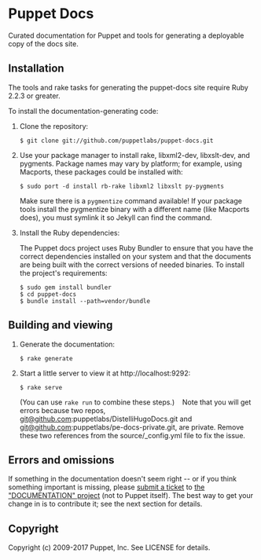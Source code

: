 Puppet Docs
===========

Curated documentation for Puppet and tools for generating a deployable copy
of the docs site.

Installation
------------

The tools and rake tasks for generating the puppet-docs site require Ruby 2.2.3 or greater.

To install the documentation-generating code:

1.  Clone the repository:

        $ git clone git://github.com/puppetlabs/puppet-docs.git

2.  Use your package manager to install rake, libxml2-dev, libxslt-dev, and pygments.
    Package names may vary by platform; for example, using Macports, these packages could
    be installed with:

        $ sudo port -d install rb-rake libxml2 libxslt py-pygments

    Make sure there is a `pygmentize` command available! If your package tools
    install the pygmentize binary with a different name (like Macports does),
    you must symlink it so Jekyll can find the command.

3.  Install the Ruby dependencies:

    The Puppet docs project uses Ruby Bundler to ensure that you have the correct dependencies
    installed on your system and that the documents are being built with the correct versions
    of needed binaries. To install the project's requirements:

        $ sudo gem install bundler
        $ cd puppet-docs
        $ bundle install --path=vendor/bundle

Building and viewing
--------------------

1.  Generate the documentation:

        $ rake generate

2.  Start a little server to view it at http://localhost:9292:

        $ rake serve

    (You can use `rake run` to combine these steps.)
    Note that you will get errors because two repos, git@github.com:puppetlabs/DistelliHugoDocs.git and git@github.com:puppetlabs/pe-docs-private.git, are private. Remove these two references from the source/_config.yml file to fix the issue.

Errors and omissions
--------------------

If something in the documentation doesn't seem right -- or if you
think something important is missing, please [submit a ticket][1] to
[the "DOCUMENTATION" project][1] (not to Puppet itself).  The best way
to get your change in is to contribute it; see the next section for
details.

[1]: http://tickets.puppetlabs.com/browse/DOCUMENT
[3]: http://github.com
[4]: http://docs.puppetlabs.com/guides/style_and_usage.html

Copyright
---------

Copyright (c) 2009-2017 Puppet, Inc. See LICENSE for details.


